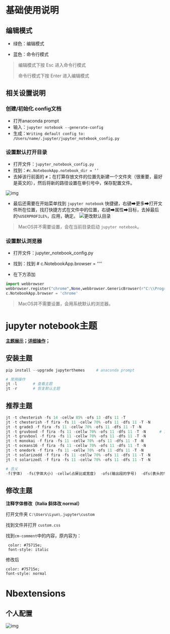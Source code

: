 # 基础使用说明

## 编辑模式

- 绿色：编辑模式 

- 蓝色：命令行模式

> 编辑模式下按 Esc 进入命令行模式
>
> 命令行模式下按 Enter 进入编辑模式

## 相关设置说明

### 创建/初始化 config文档

- 打开anaconda prompt
- 输入：`jupyter notebook --generate-config`
- 生成：`Writing default config to: /Users/name/.jupyter/jupyter_notebook_config.py`

### 设置默认打开目录

- 打开文件：`jupyter_notebook_config.py`
- 找到：`#c.NotebookApp.notebook_dir = ‘’` 
- 去掉该行前面的 `#`；在打算存放文件的位置先新建一个文件夹（很重要，最好是英文的），然后将新的路径设置在单引号中，保存配置文件。  

![img](https://i.loli.net/2021/07/14/sS69drQGoWP5gEz.png)

- 最后还需要在开始菜单找到 `jupyter notebook` 快捷键，右键➡更多➡打开文件所在位置，找打快捷方式在文件中的位置，右键➡属性➡目标，去掉最后的`%USERPROFILE%`，应用，确定。
![更改默认目录](https://img-blog.csdnimg.cn/20190827175022714.png?x-oss-process=image/watermark,type_ZmFuZ3poZW5naGVpdGk,shadow_10,text_aHR0cHM6Ly9ibG9nLmNzZG4ubmV0L3FxXzQwMTA4ODAz,size_16,color_FFFFFF,t_70)

> MacOS并不需要设置，会在当前目录启动 `jupyter notebook`。

### 设置默认浏览器

- 打开文件：jupyter_notebook_config.py

- 找到：找到 # c.NotebookApp.browser = ''''

- 在下方添加

```python
import webbrowser
webbrowser.register("chrome",None,webbrowser.GenericBrowser(r"C:\\ProgramFiles(x86)\\Google\\Chrome\\Application\\chrome.exe"))
c.NotebookApp.browser = 'chrome'
```

> MacOS并不需要设置，会用系统默认的浏览器。

# jupyter notebook主题

**[主题展示](https://blog.csdn.net/qq_41621362/article/details/89894126?utm_medium=distribute.pc_relevant.none-task-blog-2~default~BlogCommendFromMachineLearnPai2~default-2.control&dist_request_id=1332024.6981.16189848172240689&depth_1-utm_source=distribute.pc_relevant.none-task-blog-2~default~BlogCommendFromMachineLearnPai2~default-2.control)；[详细操作](https://blog.csdn.net/qq_30565883/article/details/79444750#commentsedit)；**

## 安装主题

```python
pip install --upgrade jupyterthemes		# anaconda prompt

# 常用操作
jt -l		# 查看主题
jt -r		# 恢复默认主题
```

## 推荐主题

```python
jt -t chesterish -fs 14 -cellw 85% -ofs 13 -dfs 11 -T
jt -t chesterish -f fira -fs 11 -cellw 70% -ofs 11 -dfs 11 -T -N		# 1
jt -t grade3 -f fira -fs 11 -cellw 70% -ofs 11 -dfs 11 -T -N
jt -t gruvboxd -f fira -fs 11 -cellw 70% -ofs 11 -dfs 11 -T -N		# 1
jt -t gruvboxl -f fira -fs 11 -cellw 70% -ofs 11 -dfs 11 -T -N
jt -t monokai -f fira -fs 11 -cellw 70% -ofs 11 -dfs 11 -T -N
jt -t oceans16 -f fira -fs 11 -cellw 70% -ofs 11 -dfs 11 -T -N
jt -t onedork -f fira -fs 11 -cellw 70% -ofs 11 -dfs 11 -T -N
jt -t solarizedd -f fira -fs 11 -cellw 70% -ofs 11 -dfs 11 -T -N
jt -t solarizedl -f fira -fs 11 -cellw 70% -ofs 11 -dfs 11 -T -N

# 含义
-f(字体)  -fs(字体大小) -cellw(占屏比或宽度)  -ofs(输出段的字号)  -dfs(表头的字号) -T(显示工具栏)  -N(显示自己主机名)
```

## 修改主题

**注释字体修改（Italia 斜体改 normal）**

打开文件夹 `C:\Users\Lyun\.jupyter\custom`

找到文件并打开 `custom.css`

找到`cm-comment`中的内容，原内容为：

```
 color: #75715e;
 font-style: italic
```

修改后

```
color: #75715e;
font-style: normal
```

# Nbextensions

## 个人配置

![img](https://i.loli.net/2021/06/11/HLFnG9CArI6WamR.png?ynotemdtimestamp=1626252559989)